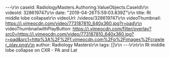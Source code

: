 ---\r\n
                caseId: RadiologyMasters.Authoring.ValueObjects.CaseId\r\n
                videoId: 328619747\r\n
                date: "2019-04-26T5:59:03.839Z"\r\n
                title: Rt middle lobe collapse\r\n
                videoUrl: /videos/328619747\r\n
                videoThumbnail: https://i.vimeocdn.com/video/773187810_640x360.jpg?r=pad\r\n
                videoThumbnailwithPlayButton: https://i.vimeocdn.com/filter/overlay?src0=https://i.vimeocdn.com/video/773187810_640x360.jpg?r=pad&src1=http%3A%2F%2Ff.vimeocdn.com%2Fp%2Fimages%2Fcrawler_play.png\r\n
                author: Radiology Masters\r\n
                tags: []\r\n
                ---\r\n\r\n
                Rt middle lobe collapse on CXR - PA and Lat